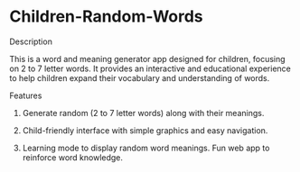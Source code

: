 # Children-Random-Words
Description

This is a word and meaning generator app designed for children, focusing on 2 to 7 letter words. It provides an interactive and educational experience to help children expand their vocabulary and understanding of words.

Features

1. Generate random (2 to 7 letter words) along with their meanings.

2. Child-friendly interface with simple graphics and easy navigation.

3. Learning mode to display random word meanings.
Fun web app to reinforce word knowledge.


